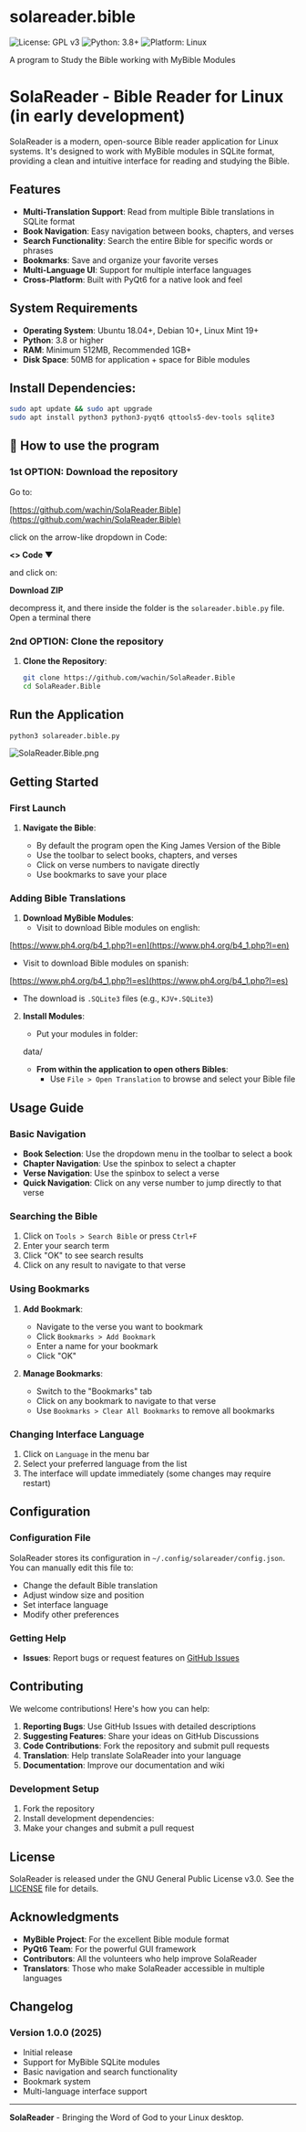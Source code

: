 # solareader.bible

![License: GPL v3](https://img.shields.io/badge/License-GPL%20v3-blue.svg)
![Python: 3.8+](https://img.shields.io/badge/Python-3.8%2B-blue.svg)
![Platform: Linux](https://img.shields.io/badge/Platform-Linux-lightgrey.svg)

A program to Study the Bible working with MyBible Modules

# SolaReader - Bible Reader for Linux (in early development)


SolaReader is a modern, open-source Bible reader application for Linux systems. It's designed to work with MyBible modules in SQLite format, providing a clean and intuitive interface for reading and studying the Bible.

## Features

- **Multi-Translation Support**: Read from multiple Bible translations in SQLite format
- **Book Navigation**: Easy navigation between books, chapters, and verses
- **Search Functionality**: Search the entire Bible for specific words or phrases
- **Bookmarks**: Save and organize your favorite verses
- **Multi-Language UI**: Support for multiple interface languages
- **Cross-Platform**: Built with PyQt6 for a native look and feel

## System Requirements

- **Operating System**: Ubuntu 18.04+, Debian 10+, Linux Mint 19+
- **Python**: 3.8 or higher
- **RAM**: Minimum 512MB, Recommended 1GB+
- **Disk Space**: 50MB for application + space for Bible modules

## Install Dependencies:

   ```bash
   sudo apt update && sudo apt upgrade
   sudo apt install python3 python3-pyqt6 qttools5-dev-tools sqlite3
   ```

## 🚀 How to use the program   

### **1st OPTION: Download the repository**
Go to:

[https://github.com/wachin/SolaReader.Bible](https://github.com/wachin/SolaReader.Bible)

click on the arrow-like dropdown in Code:

**<>  Code ▼**

and click on:

**Download ZIP**

decompress it, and there inside the folder is the `solareader.bible.py` file. Open a terminal there

### **2nd OPTION: Clone the repository**

1. **Clone the Repository**:
   ```bash
   git clone https://github.com/wachin/SolaReader.Bible
   cd SolaReader.Bible
   ```

## **Run the Application**

   ```bash
   python3 solareader.bible.py
   ```
   
![SolaReader.Bible.png](pictures/001-SolaReader.Bible.png)

## Getting Started

### First Launch

1. **Navigate the Bible**:

   - By default the program open the King James Version of the Bible 
   - Use the toolbar to select books, chapters, and verses
   - Click on verse numbers to navigate directly
   - Use bookmarks to save your place

### Adding Bible Translations

1. **Download MyBible Modules**:
   - Visit to download Bible modules on english:

[https://www.ph4.org/b4_1.php?l=en](https://www.ph4.org/b4_1.php?l=en)

  - Visit to download Bible modules on spanish:

[https://www.ph4.org/b4_1.php?l=es](https://www.ph4.org/b4_1.php?l=es)
   

   - The download is `.SQLite3` files (e.g., `KJV+.SQLite3`)

2. **Install Modules**:
   - Put your modules in folder:

    data/

   - **From within the application to open others Bibles**:
     - Use `File > Open Translation` to browse and select your Bible file

## Usage Guide

### Basic Navigation

- **Book Selection**: Use the dropdown menu in the toolbar to select a book
- **Chapter Navigation**: Use the spinbox to select a chapter
- **Verse Navigation**: Use the spinbox to select a verse
- **Quick Navigation**: Click on any verse number to jump directly to that verse

### Searching the Bible

1. Click on `Tools > Search Bible` or press `Ctrl+F`
2. Enter your search term
3. Click "OK" to see search results
4. Click on any result to navigate to that verse

### Using Bookmarks

1. **Add Bookmark**:
   - Navigate to the verse you want to bookmark
   - Click `Bookmarks > Add Bookmark`
   - Enter a name for your bookmark
   - Click "OK"

2. **Manage Bookmarks**:
   - Switch to the "Bookmarks" tab
   - Click on any bookmark to navigate to that verse
   - Use `Bookmarks > Clear All Bookmarks` to remove all bookmarks

### Changing Interface Language

1. Click on `Language` in the menu bar
2. Select your preferred language from the list
3. The interface will update immediately (some changes may require restart)

## Configuration

### Configuration File

SolaReader stores its configuration in `~/.config/solareader/config.json`. You can manually edit this file to:

- Change the default Bible translation
- Adjust window size and position
- Set interface language
- Modify other preferences


### Getting Help

- **Issues**: Report bugs or request features on [GitHub Issues](https://github.com/wachin/SolaReader.Bible/issues)

## Contributing

We welcome contributions! Here's how you can help:

1. **Reporting Bugs**: Use GitHub Issues with detailed descriptions
2. **Suggesting Features**: Share your ideas on GitHub Discussions
3. **Code Contributions**: Fork the repository and submit pull requests
4. **Translation**: Help translate SolaReader into your language
5. **Documentation**: Improve our documentation and wiki

### Development Setup

1. Fork the repository
2. Install development dependencies:
3. Make your changes and submit a pull request

## License

SolaReader is released under the GNU General Public License v3.0. See the [LICENSE](LICENSE) file for details.

## Acknowledgments

- **MyBible Project**: For the excellent Bible module format
- **PyQt6 Team**: For the powerful GUI framework
- **Contributors**: All the volunteers who help improve SolaReader
- **Translators**: Those who make SolaReader accessible in multiple languages

## Changelog

### Version 1.0.0 (2025)
- Initial release
- Support for MyBible SQLite modules
- Basic navigation and search functionality
- Bookmark system
- Multi-language interface support

---

**SolaReader** - Bringing the Word of God to your Linux desktop.


